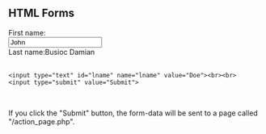 <!DOCTYPE html>
<html>
<body>
  <h2>HTML Forms</h2>
  <form action="/action_page.php">
    <label for="fname">First name:</label><br>
    <input type="text" id="fname" name="fname" value="John"><br>
    <label for="lname">Last name:Busioc Damian</label><br>   

    <input type="text" id="lname" name="lname" value="Doe"><br><br>
    <input type="submit" value="Submit">
  </form>   


  <p>If you click the "Submit" button, the form-data will be sent to a page called "/action_page.php".</p>
</body>
</html>   


